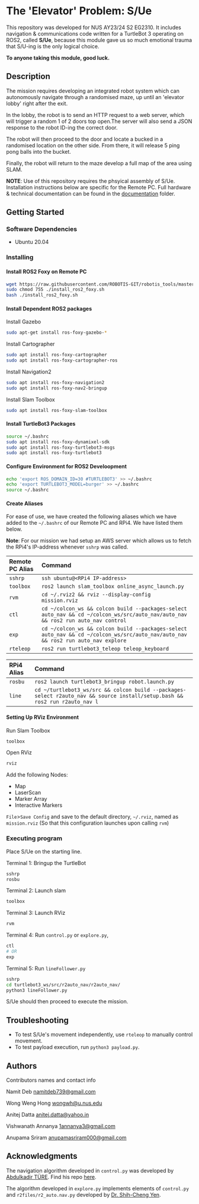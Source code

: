 # The 'Elevator' Problem: S/Ue

This repository was developed for NUS AY23/24 S2 EG2310. It includes navigation & communications code written for a TurtleBot 3 operating on ROS2, called **S/Ue**, because this module gave us so much emotional trauma that S/U-ing is the only logical choice.

**To anyone taking this module, good luck.**

## Description

The mission requires developing an integrated robot system which can autonomously navigate through a randomised maze, up until an 'elevator lobby' right after the exit.

In the lobby, the robot is to send an HTTP request to a web server, which will trigger a random 1 of 2 doors top open.The server will also send a JSON response to the robot ID-ing the correct door.

The robot will then proceed to the door and locate a bucked in a randomised location on the other side. From there, it will release 5 ping pong balls into the bucket.

Finally, the robot will return to the maze develop a full map of the area using SLAM.

**NOTE**: Use of this repository requires the phsyical assembly of S/Ue. Installation instructions below are specific for the Remote PC. Full hardware & technical documentation can be found in the [documentation](https://github.com/namitdeb739/r2auto_nav/tree/main/documentation) folder.

## Getting Started

### Software Dependencies

* Ubuntu 20.04

### Installing

#### Install ROS2 Foxy on Remote PC

```bash
wget https://raw.githubusercontent.com/ROBOTIS-GIT/robotis_tools/master/install_ros2_foxy.sh
sudo chmod 755 ./install_ros2_foxy.sh
bash ./install_ros2_foxy.sh
```

#### Install Dependent ROS2 packages

Install Gazebo

```bash
sudo apt-get install ros-foxy-gazebo-*
```

Install Cartographer

```bash
sudo apt install ros-foxy-cartographer
sudo apt install ros-foxy-cartographer-ros
```

Install Navigation2

```bash
sudo apt install ros-foxy-navigation2
sudo apt install ros-foxy-nav2-bringup
```

Install Slam Toolbox

```bash
sudo apt install ros-foxy-slam-toolbox
```

#### Install TurtleBot3 Packages

```bash
source ~/.bashrc
sudo apt install ros-foxy-dynamixel-sdk
sudo apt install ros-foxy-turtlebot3-msgs
sudo apt install ros-foxy-turtlebot3
```

#### Configure Environment for ROS2 Develoopment

```bash
echo 'export ROS_DOMAIN_ID=30 #TURTLEBOT3' >> ~/.bashrc
echo 'export TURTLEBOT3_MODEL=burger' >> ~/.bashrc
source ~/.bashrc
```

#### Create Aliases

For ease of use, we have created the following aliases which we have added to the `~/.bashrc` of our Remote PC and RPi4. We have listed them below.

**Note**: For our mission we had setup an AWS server which allows us to fetch the RPi4's IP-address whenever `sshrp` was called.

| Remote PC Alias | Command |
| :---------------- | :------ |
| `sshrp` | `ssh ubuntu@<RPi4 IP-address>` |
| `toolbox` | `ros2 launch slam_toolbox online_async_launch.py`|
| `rvm` | `cd ~/.rviz2 && rviz --display-config mission.rviz`|
| `ctl` | `cd ~/colcon_ws && colcon build --packages-select auto_nav && cd ~/colcon_ws/src/auto_nav/auto_nav && ros2 run auto_nav control` |
| `exp` | `cd ~/colcon_ws && colcon build --packages-select auto_nav && cd ~/colcon_ws/src/auto_nav/auto_nav && ros2 run auto_nav explore` |
| `rteleop` | `ros2 run turtlebot3_teleop teleop_keyboard` |

| RPi4 Alias | Command |
| :---------------- | :------ |
| `rosbu`        |   `ros2 launch turtlebot3_bringup robot.launch.py`    |
| `line` | `cd ~/turtlebot3_ws/src && colcon build --packages-select r2auto_nav && source install/setup.bash && ros2 run r2auto_nav l` |

#### Setting Up RViz Environment

Run Slam Toolbox

```bash
toolbox
```

Open RViz

```bash
rviz
```

Add the following Nodes:

* Map
* LaserScan
* Marker Array
* Interactive Markers

`File`>`Save Config` and save to the default directory, `~/.rviz`, named as `mission.rviz` (So that this configuration launches upon calling `rvm`)

### Executing program

Place S/Ue on the starting line.

Terminal 1: Bringup the TurtleBot

```bash
sshrp
rosbu
```

Terminal 2: Launch slam

```bash
toolbox
```

Terminal 3: Launch RViz

```bash
rvm
```

Terminal 4: Run `control.py` or `explore.py`,

```bash
ctl
# OR
exp
```

Terminal 5: Run `lineFollower.py`

```bash
sshrp
cd turtlebot3_ws/src/r2auto_nav/r2auto_nav/
python3 lineFollower.py
```

S/Ue should then proceed to execute the mission.

## Troubleshooting

* To test S/Ue's movement independently, use `rteleop` to manually control movement.
* To test payload execution, run `python3 payload.py`.

## Authors

Contributors names and contact info

Namit Deb [namitdeb739@gmail.com](namitdeb739@gmail.com)

Wong  Weng Hong [wongwh@u.nus.edu](wongwh@u.nus.edu)

Anitej Datta [anitej.datta@yahoo.in](anitej.datta@yahoo.in)

Vishwanath Annanya [1annanya3@gmail.com](1annanya3@gmail.com)

Anupama Sriram [anupamasriram000@gmail.com](1annanya3@gmail.com)

## Acknowledgments

The navigation algorithm developed in `control.py` was developed by [Abdulkadir TÜRE](https://github.com/abdulkadrtr). Find his repo [here](https://github.com/abdulkadrtr/ROS2-FrontierBaseExplorationForAutonomousRobot).

The algorithm developed in `explore.py` implements elements of `control.py` and `r2files/r2_auto.nav.py` developed by [Dr. Shih-Cheng Yen](https://github.com/shihchengyen).
